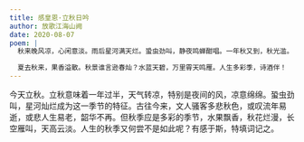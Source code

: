 ```yaml
---
title: 感皇恩·立秋日吟
author: 放歌江海山阙
date: 2020-08-07
poem: |
  秋来晚风凉，心闲意淡。雨后星河满天烂。蛩虫劲叫，静夜鸣蝉酣唱。一年秋又到，秋光滥。

  夏去秋来，果香溢散。秋景谁言逊春灿？水蓝天碧，万里霄天鸣雁。人生多彩季，诗酒伴！
---
```


今天立秋。立秋意味着一年过半，天气转凉，特别是夜间的风，凉意绵绵。蛩虫劲叫，星河灿烂成为这一季节的特征。古往今来，文人骚客多悲秋色，或叹流年易逝，或悲人生易老，韶华不再。但秋季应是多彩的季节，水果飘香，秋花烂漫，长空雁叫，天高云淡。人生的秋季又何尝不是如此呢？有感于斯，特填词记之。
